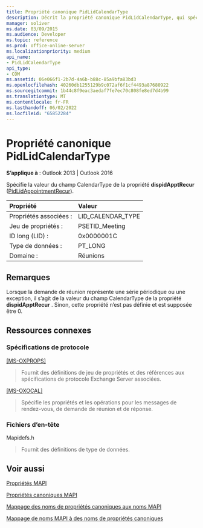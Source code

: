 ```yaml
---
title: Propriété canonique PidLidCalendarType
description: Décrit la propriété canonique PidLidCalendarType, qui spécifie la valeur du champ CalendarType de la propriété dispidApptRecur.
manager: soliver
ms.date: 03/09/2015
ms.audience: Developer
ms.topic: reference
ms.prod: office-online-server
ms.localizationpriority: medium
api_name:
- PidLidCalendarType
api_type:
- COM
ms.assetid: 06e066f1-2b7d-4a6b-b88c-85a9bfa83bd3
ms.openlocfilehash: 40260db1255129b9c072af6f1cf4493a87680922
ms.sourcegitcommit: 1b44c8f9eac3aedaf7fe7ec70c808fe8ed7d4b99
ms.translationtype: MT
ms.contentlocale: fr-FR
ms.lasthandoff: 06/02/2022
ms.locfileid: "65852284"
---
```

# <a name="pidlidcalendartype-canonical-property"></a>Propriété canonique PidLidCalendarType

  
  
**S’applique à** : Outlook 2013 | Outlook 2016 
  
Spécifie la valeur du champ CalendarType de la propriété **dispidApptRecur** ([PidLidAppointmentRecur](pidlidappointmentrecur-canonical-property.md)).
  
|Propriété|Valeur|
|:-----|:-----|
|Propriétés associées :  <br/> |LID_CALENDAR_TYPE  <br/> |
|Jeu de propriétés :  <br/> |PSETID_Meeting  <br/> |
|ID long (LID) :  <br/> |0x0000001C  <br/> |
|Type de données :  <br/> |PT_LONG  <br/> |
|Domaine :  <br/> |Réunions  <br/> |
   
## <a name="remarks"></a>Remarques

Lorsque la demande de réunion représente une série périodique ou une exception, il s’agit de la valeur du champ CalendarType de la propriété **dispidApptRecur** . Sinon, cette propriété n’est pas définie et est supposée être 0. 
  
## <a name="related-resources"></a>Ressources connexes

### <a name="protocol-specifications"></a>Spécifications de protocole

[[MS-OXPROPS]](https://msdn.microsoft.com/library/f6ab1613-aefe-447d-a49c-18217230b148%28Office.15%29.aspx)
  
> Fournit des définitions de jeu de propriétés et des références aux spécifications de protocole Exchange Server associées.
    
[[MS-OXOCAL]](https://msdn.microsoft.com/library/09861fde-c8e4-4028-9346-e7c214cfdba1%28Office.15%29.aspx)
  
> Spécifie les propriétés et les opérations pour les messages de rendez-vous, de demande de réunion et de réponse.
    
### <a name="header-files"></a>Fichiers d’en-tête

Mapidefs.h
  
> Fournit des définitions de type de données.
    
## <a name="see-also"></a>Voir aussi



[Propriétés MAPI](mapi-properties.md)
  
[Propriétés canoniques MAPI](mapi-canonical-properties.md)
  
[Mappage des noms de propriétés canoniques aux noms MAPI](mapping-canonical-property-names-to-mapi-names.md)
  
[Mappage de noms MAPI à des noms de propriétés canoniques](mapping-mapi-names-to-canonical-property-names.md)

